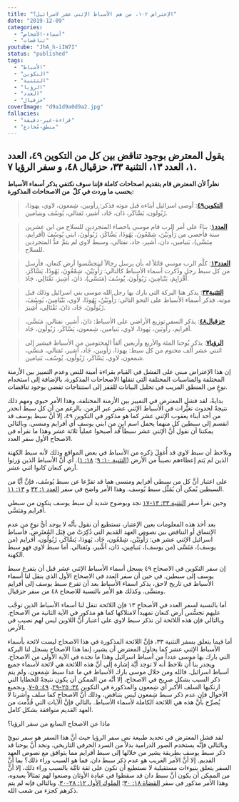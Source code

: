 ```yaml
---
title: "الإعتراض ١٠٢، من هم الأسباط الإثني عشر لاسرائيل؟"
date: "2019-12-09"
categories:
  - "أسماء-الأشخاص"
  - "تناقضات"
youtube: "JhA_h-iIW7I"
status: "published"
tags:
  - "الأسباط"
  - "التكوين"
  - "التثنية"
  - "الرؤيا"
  - "العدد"
  - "حزقيال"
coverImage: "d9a1d9a0d9a2.jpg"
fallacies:
  - "قراءة-غير-دقيقة"
  - "منطق-مُخادع"
---
```


## يقول المعترض بوجود تناقض بين كل من التكوين ٤٩، العدد ١، العدد ١٣، التثنية ٣٣، حزقيال ٤٨، و سفر الرؤيا ٧.

**نظراً لأن المعترض قام بتقديم اصحاحات كاملة فإننا سوف نكتفي بذكر أسماء الأسباط بحسب ما وردت في كلّ  من الاصحاحات المذكورة:**

> **[التكوين٤٩](https://biblia.com/books/ar-vandyke/ge49)**: أوصى اسرائيل أبناءه قبل موته فذكر: رأوبين، شِمعون، لاوي، يهوذا، زَبُولون، يَسَّاكَر، دَان، جَاد، أَشير، نَفتالي، يُوسُف وبنيامين.

> **[العدد١](https://biblia.com/books/ar-vandyke/nu1)**: بناءً على أمر الرب قام موسى باحصاء المتجردين للسلاح من ابن عشرين سنة فأحصى من رَأُوبَيْنَ، شِمْعُونَ، يَهُوذَا، يَسَّاكَرَ، زَبُولُونَ، ابني يُوسُفَ (أفرايم، مِنَسَّى)، بَنيامين، دان، أشير، جاد، نفتالي، وسبط لاوي لم يتمَّ عدُّ المتجردين للسلاح.

> **[العدد١٣](https://biblia.com/books/ar-vandyke/nu13)**: كلَّم الرب موسى قائلاً له بأن يرسل رجالاً ليتجسَّسوا أرض كنعان، فأرسل من كل سبط رجل وذُكرت أسماء الأسباط كالتالي: رَأُوبَيْنَ، شِمْعُونَ، يَهُوذَا، يَسَّاكَرَ، أَفْرَايِمَ، بَنْيَامِينَ، زَبُولُونَ، يُوسُفَ (مَنَسَّى)، دَانَ، أَشِيرَ، نَفْتَالِي، جَادَ.

> **[التثنية٣٣](https://biblia.com/books/ar-vandyke/de33)**: يذكر هنا البركة التي بارك بها رجل الله موسى بني اسرائيل وذلك قبل موته، فذكر أسماء الأسباط على النحو التالي: رَأُوبَيْنُ، يَهُوذَا، لاوي، بَنْيَامِينَ، يُوسُفَ، زَبُولُونَ، جَاد، دَانَ، نَفْتَالِي، أَشِيرَ.

> **[حزقيال٤٨](https://biblia.com/books/ar-vandyke/Eze48)**: يذكر السفر توزيع الأراضي على الأسباط: دَانَ، أَشير، نفتالي، مَنَسَّى، أفرايم، رأُوبَين، يَهوذا، لاوي، بَنيامين، شِمعون، يَسَّاكَر، زَبُولُون، جَاد.

> **[الرؤيا٧](https://biblia.com/books/ar-vandyke/rev7)**: يذكر يُوحنا المئة والأربع وأربعين ألفاً المختومين من الأسباط فيشير إلى اثنتي عشر ألف مختوم من كل سبط: يهوذا، رَأُوبين، جَاد، أشير، نَفتالي، مَنسَّى، شمعون، لاوي، يَسَّاكَر، زَبُولُون، يُوسُف، بَنيامين.

إن هذا الإعتراض مبني على الفشل في القيام بقراءة أمينة للنص وعدم التمييز بين الأزمنة المختلفة والمناسبات المختلفة التي تنقلها الاصحاحات المذكورة، بالإضافة إلى استخدام نوعٍ من المنطق المريب في تحليل البيانات للقفز إلى استنتاجات تفضي بوجود تناقضات.

بدايةً، لقد فشل المعترض في التمييز بين الأزمنة المختلفة، وهذا الأمر حيوي ومهم ذلك نتيجةً لحدوث تغيُّرات في الأسباط الإثني عشر عبر الزمن. بالرغم من أن كل سبط انحدر من أحد أبناء يعقوب الإثني عشر كما هو مذكور في التكوين ٤٩، إلا أنَّ سبط يوسف قد انقسم إلى سبطين كل منهما يحمل اسم ابنٍ من ابني يوسف أي أفرايم ومنسى. وبالتالي يمكننا أن نقول أنَّ الإثني عشر سبطاً قد أصبحوا عملياً ثلاثة عشر وهذا ما نقرأه في الاصحاح الأول سفر العدد.

ونلاحظ أن سبط لاوي قد أُغفِلَ ذِكره من الأسباط في بعض المواقع وذلك لأنه سبط الكهنة الذين لم يَتم إعطاءهم نصيباً من الأرض ([التثنية ١٠: ٩](https://biblia.com/books/ar-vandyke/de10.9)؛ [١٨: ١](https://biblia.com/books/ar-vandyke/de18.1)). أي أنَّ الأسباط الذين وَرثوا أرض كنعان كانوا اثني عشر.

على اعتبار أنَّ كل من سبطي أفرايم ومنسى هما قد تفرَّعا عن سبط يُوسُف، فإنَّ أيَّا من السبطين يُمكن أن يُمَثِّل سبط يُوسف. وهذا الأمر واضح في سفر [العدد ١: ٣٢](https://biblia.com/books/ar-vandyke/nu1.32) و [١٣: ١١](https://biblia.com/books/ar-vandyke/nu13.11).

وحين نقرأ سفر [التثنية ٣٣: ١٣-١٧](https://biblia.com/books/ar-vandyke/de33.13-17) نجد وبوضوح شديد أن سبط يوسف يتكون من سبطي أفرايم ومَنَسَّى.

بعد أخذ هذه المعلومات بعين الإعتبار، نستطيع أن نقول بأنَّه لا يوجد أيُّ نوعٍ من عدم الإتساق أو التناقض بين نصوص العهد القديم التي ذُكِرَتْ من قِبَل المُعتَرِض. فأسباط اسرائيل الإثني عشر هي: رَأُوبَيْن، شِمْعُون، جَاد، يَهوذا، يَسَّاكَر، زَبُولُون، أفرايم (من يوسف)، مَنَسَّى (من يوسف)، بَنيامِين، دَان، أشِّير، ونَفتالي. أما سبط لاوي فهو سبط الكهنة.

إن سفر التكوين في الاصحاح ٤٩ يسجل أسماء الأسباط الإثني عشر قبل أن يتفرع سبط يوسف إلى سبطين. في حين أن سفر العدد في الاصحاح الأول الذي ينقل لنا أسماء الأسباط في تاريخ لاحق، يذكر اسماء الأسباط بعد أن تفرع سبط يوسف إلى أفرايم ومنسَّى. وكذلك هو الأمر بالنسبة للاصحاح ٤٨ من سفر حزقيال.

أما بالنسبة لسفر العدد في الأصحاح ١٣ فإن اللائحة تنقل لنا أسماء الأسباط الذين توجَّب عليهم تجسُّس أرض كنعان تمهيداً لامتلاكها كما هو مذكور في الآية الثانية من الاصحاح. وبالتالي فإن هذه اللائحة لن تذكر سبط لاوي على اعتبار أنَّ اللاوين ليس لهم نصيب في الأرض.

أما فيما يتعلق بسفر التثنية ٣٣، فإنَّ اللائحة المذكورة في هذا الاصحاح ليست لائحة بأسماء الأسباط الإثني عشر كما يحاول المعترض أن يشير، إنما هذا الاصحاح يسجل لنا البركة التي بارك بها موسى عدداً من أسباط اسرائيل وهذا ما نجده في الآية الأولى من الاصحاح. ويجدر بنا أن نلاحظ أنه لا توجد أيَّة إشارة إلى أنَّ هذه اللائحة هي لائحة لأسماء جميع أسباط اسرائيل. فالله ومن خلال موسى بارك الأسباط في ما عدا سبط شِمعون، ولم يتم ذكر السبب بشكل صريح في الاصحاح، إلا أنَّه من الممكن أن يكون نتيجةً للخطايا التي ارتكبها السلف الأكبر أي شِمعون والمذكورة في التكوين [٣٤: ٢٥-٢٩](https://biblia.com/books/ar-vandyke/ge34.25-29)، [٤٩: ٥-٧](https://biblia.com/books/ar-vandyke/ge49.5-7). وبجميع الأحوال فإن عدم ذكر سبط شِمعون ليس بتناقض، وذلك أنَّ الاصحاح كما سلف وأشرنا لا يُصرِّح بأنَّ هذه هي اللائحة الكاملة لأسماء الأسباط. بالتالي فإنَّ الآيات التي قُدِّمت من العهد القديم متوافقة بشكل كامل.

ماذا عن الاصحاح السابع من سفر الرؤيا؟

لقد فشل المعترض في تحديد طبيعة نص سفر الرؤيا حيث أنَّ هذا السفر هو سفر نبويّ وبالتالي فإنَّه يستخدم الصور الدرامية بدلاً من السرد الحرفي التاريخي. ونجد أنَّ يوحنا قد ذكر سبط يوسف بطريقة يشير من خلالها إلى سبط أفرايم مما يتوافق مع نصوص العهد القديم. إلا أنَّ الأمر الغريب هو عدم ذكر سبط دان. فما هو السبب وراء ذلك؟ بما أنَّ السفر يتعلق بنبوءات مستقبلية لا نستطيع أن نكون على ثقة تامَّة بالسبب وراء ذلك، إلا أنَّ من الممكن أن يكون أنَّ سبط دان قد سقطوا في عبادة الأوثان وصنعوا لهم تمثالاً يعبدوه، وهذا الأمر مذكور في سفر [القضاة ١٨: ٣٠](https://biblia.com/books/ar-vandyke/jdg18.30)؛ [الملوك الأول ١٢: ٢٨-٣٠](https://biblia.com/books/ar-vandyke/1ki12.28-30). وبالتالي فإنه لم يتم ذكرهم كجزء من شعب الله.
